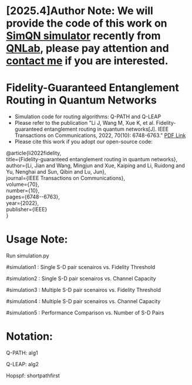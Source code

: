 # [2025.4]Author Note: We will provide the code of this work on [SimQN simulator](https://github.com/QNLab-USTC/SimQN) recently from [QNLab](https://qnlab-ustc.com/), please pay attention and [contact me](https://infonetlijian.github.io/homepage/) if you are interested.

# Fidelity-Guaranteed Entanglement Routing in Quantum Networks
- Simulation code for routing algorithms: Q-PATH and Q-LEAP 
- Please refer to the publication "Li J, Wang M, Xue K, et al. Fidelity-guaranteed entanglement routing in quantum networks[J]. IEEE Transactions on Communications, 2022, 70(10): 6748-6763." [PDF Link](https://infonetlijian.github.io/homepage/PDF_files/2022-%E3%80%90TCOM%E3%80%91-Fidelity-Guaranteed_Entanglement_Routing_in_Quantum_Networks.pdf)
- Please cite this work if you adopt our open-source code:  

@article{li2022fidelity,  
  title={Fidelity-guaranteed entanglement routing in quantum networks},  
  author={Li, Jian and Wang, Mingjun and Xue, Kaiping and Li, Ruidong and Yu, Nenghai and Sun, Qibin and Lu, Jun},  
  journal={IEEE Transactions on Communications},  
  volume={70},  
  number={10},  
  pages={6748--6763},  
  year={2022},  
  publisher={IEEE}  
}  

# Usage Note:

Run simulation.py

#simulation1 : Single S-D pair scenairos vs. Fidelity Threshold

#simulation2 : Single S-D pair scenairos vs. Channel Capacity

#simulation3 : Multiple S-D pair scenairos vs. Fidelity Threshold

#simulation4 : Multiple S-D pair scenairos vs. Channel Capacity

#simulation5 : Performance Comparison vs. Number of S-D Pairs

# Notation:

Q-PATH: alg1

Q-LEAP: alg2

Hopspf: shortpathfirst
